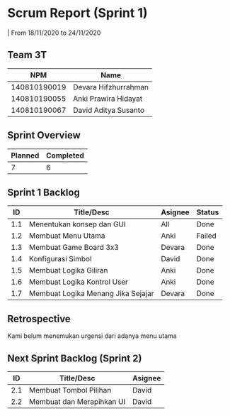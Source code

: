 # Scrum Report (Sprint 1)
| From 18/11/2020 to 24/11/2020

## Team 3T
| NPM           | Name        |
| ------------- |-------------|
| 140810190019  | Devara Hifzhurrahman    |
| 140810190055  | Anki Prawira Hidayat   |
| 140810190067  | David Aditya Susanto |

## Sprint Overview
| Planned | Completed |
| ------------- |-------------- |
| 7             | 6             |

## Sprint 1 Backlog

| ID  | Title/Desc | Asignee | Status |
| --- | ---------- | ------- | ------ |
| 1.1 | Menentukan konsep dan GUI | All | Done | 
| 1.2 | Membuat Menu Utama | Anki | Failed |
| 1.3 | Membuat Game Board 3x3 | Devara | Done |
| 1.4 | Konfigurasi Simbol| David | Done |
| 1.5 | Membuat Logika Giliran | Anki | Done |
| 1.6 | Membuat Logika Kontrol User | Anki | Done |
| 1.7 | Membuat Logika Menang Jika Sejajar | Devara | Done |

## Retrospective 

Kami belum menemukan urgensi dari adanya menu utama

## Next Sprint Backlog (Sprint 2)
| ID  | Title/Desc | Asignee | 
| --- | ---------- | ------- | 
| 2.1 | Membuat Tombol Pilihan | David |
| 2.2 | Membuat dan Merapihkan UI | David |
